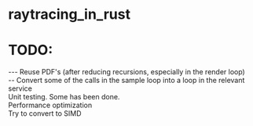 # raytracing_in_rust

# TODO:
--- Reuse PDF's (after reducing recursions, especially in the render loop) \
-- Convert some of the calls in the sample loop into a loop in the relevant service \
Unit testing. Some has been done. \
Performance optimization \
Try to convert to SIMD
